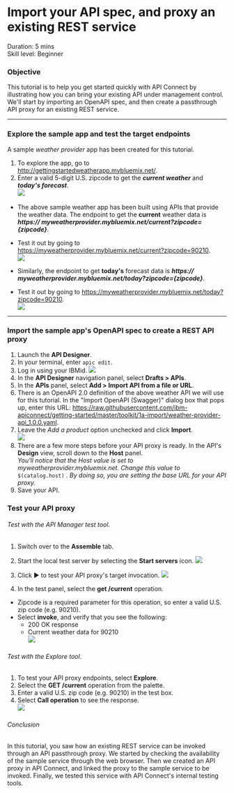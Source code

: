 # Import your API spec, and proxy an existing REST service
Duration: 5 mins  
Skill level: Beginner  


### Objective
This tutorial is to help you get started quickly with API Connect by illustrating how you can bring your existing API under management control. We'll start by importing an OpenAPI spec, and then create a passthrough API proxy for an existing REST service.

---

### Explore the sample app and test the target endpoints
A sample _weather provider_ app has been created for this tutorial.

1. To explore the app, go to http://gettingstartedweatherapp.mybluemix.net/.  
2. Enter a valid 5-digit U.S. zipcode to get the _**current weather**_ and _**today's forecast**_.  
![](/bluemix/1a/images/explore-weatherapp-1.png)

  - The above sample weather app has been built using APIs that provide the weather data. The endpoint to get the **current** weather data is _**https:// myweatherprovider<span></span>.mybluemix.net/current?zipcode={zipcode}**_.
  - Test it out by going to https://myweatherprovider.mybluemix.net/current?zipcode=90210.  
  ![](/bluemix/1a/images/explore-weatherapp-2.png)

  - Similarly, the endpoint to get **today's** forecast data is _**https:// myweatherprovider<span></span>.mybluemix.net/today?zipcode={zipcode}**_.
  - Test it out by going to https://myweatherprovider.mybluemix.net/today?zipcode=90210.  
  ![](/bluemix/1a/images/explore-weatherapp-3.png)


---

### Import the sample app's OpenAPI spec to create a REST API proxy
1. Launch the **API Designer**.
2. In your terminal, enter `apic edit`.
3. Log in using your IBMid.
    ![](images/screenshot_apic-edit_login.png)
4. In the **API Designer** navigation panel, select **Drafts > APIs**.
5. In the **APIs** panel, select **Add > Import API from a file or URL**.
6. There is an OpenAPI 2.0 definition of the above weather API we will use for this tutorial. In the "Import OpenAPI (Swagger)" dialog box that pops up, enter this URL:
https://raw.githubusercontent.com/ibm-apiconnect/getting-started/master/toolkit/1a-import/weather-provider-api_1.0.0.yaml.
7. Leave the _Add a product_ option unchecked and click **Import**.  
    ![](images/screenshot_import-url.png)  
8. There are a few more steps before your API proxy is ready. In the API's **Design** view, scroll down to the **Host** panel.   
_You'll notice that the Host value is set to myweatherprovider.mybluemix.net. Change this value to_ ```$(catalog.host)``` _. By doing so, you are setting the base URL for your API proxy._
9. Save your API.  


### Test your API proxy
###### Test with the _API Manager test tool_.
1. Switch over to the **Assemble** tab.
2. Start the local test server by selecting the **Start servers** icon.
    ![](images/screenshot_start-server-1.png)

3. Click ► to test your API proxy's target invocation.
    ![](images/screenshot_test-0.png)

4. In the test panel, select the **get /current** operation.  
  - Zipcode is a required parameter for this operation, so enter a valid U.S. zip code (e.g. 90210).  
  - Select **invoke**, and verify that you see the following: 
    - 200 OK response
    - Current weather data for 90210  
    ![](images/screenshot_test-1.png)    


###### Test with the _Explore tool_.  
1. To test your API proxy endpoints, select **Explore**.
2. Select the **GET /current** operation from the palette.
3. Enter a valid U.S. zip code (e.g. 90210) in the test box.
4. Select **Call operation** to see the response.  
  ![](images/screenshot_explore.png)

###### Conclusion

In this tutorial, you saw how an existing REST service can be invoked through an API passthrough proxy. We started by checking the availability of the sample service through the web browser. Then we created an API proxy in API Connect, and linked the proxy to the sample service to be invoked. Finally, we tested this service with API Connect's internal testing tools.
